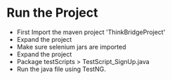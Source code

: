 # Run the Project 

* First Import the maven project 'ThinkBridgeProject'
* Expand the project
* Make sure selenium jars are imported
* Expand the project
* Package testScripts > TestScript_SignUp.java
* Run the java file using TestNG.